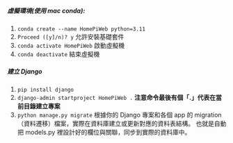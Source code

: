 <!-- markdownlint-disable -->

##### 虛擬環境(使用 mac conda):

1. `conda create --name HomePiWeb python=3.11`
2. `Proceed ([y]/n)? y` 允許安裝基礎套件
3. `conda activate HomePiWeb` 啟動虛擬機
4. `conda deactivate` 結束虛擬機

##### 建立 Django

1. `pip install django`
2. `django-admin startproject HomePiWeb .` **注意命令最後有個「.」代表在當前目錄建立專案**
3. `python manage.py migrate` 根據你的 Django 專案和各個 app 的 migration（資料遷移）檔案，實際在資料庫建立或更新對應的資料表結構。 也就是自動把 models.py 裡設計好的欄位與關聯，同步到實際的資料庫中。

